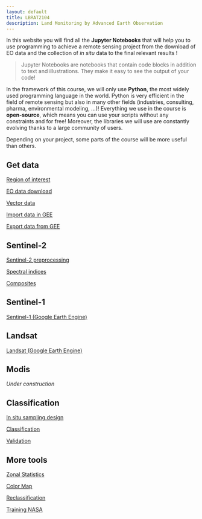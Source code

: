 ```yaml
---
layout: default
title: LBRAT2104
description: Land Monitoring by Advanced Earth Observation
---
```


In this website you will find all the **Jupyter Notebooks** that will help you to use programming to achieve a remote sensing project from the download of EO data and the collection of *in situ* data to the final relevant results !

> Jupyter Notebooks are notebooks that contain code blocks in addition to text and illustrations. They make it easy to see the output of your code!

In the framework of this course, we will only use **Python**, the most widely used programming language in the world.
Python is very efficient in the field of remote sensing but also in many other fields (industries, consulting, pharma, environmental modeling, ...)!
Everything we use in the course is **open-source**, which means you can use your scripts without any constraints and for free! Moreover, the libraries we will use are constantly evolving thanks to a large community of users. 

Depending on your project, some parts of the course will be more useful than others.

## Get data

[Region of interest](https://nicolasdeffense.github.io/eo-toolbox/markdown/region_of_interest.html)

[EO data download](https://nicolasdeffense.github.io/eo-toolbox/markdown/eo_data_download.html)

[Vector data](https://nicolasdeffense.github.io/eo-toolbox/markdown/vector_data.html)

[Import data in GEE](https://nicolasdeffense.github.io/eo-toolbox/markdown/gee_import.html)

[Export data from GEE](https://nicolasdeffense.github.io/eo-toolbox/markdown/gee_export.html)


## Sentinel-2

[Sentinel-2 preprocessing](https://nicolasdeffense.github.io/eo-toolbox/markdown/sentinel_2_prepro.html)

[Spectral indices](https://nicolasdeffense.github.io/eo-toolbox/markdown/spectral_indices.html)

[Composites](https://nicolasdeffense.github.io/eo-toolbox/markdown/composites.html)

## Sentinel-1

[Sentinel-1 (Google Earth Engine)](https://nicolasdeffense.github.io/eo-toolbox/markdown/sentinel_1.html)

## Landsat

[Landsat (Google Earth Engine)](https://nicolasdeffense.github.io/eo-toolbox/markdown/landsat.html)

## Modis

<i class="fas fa-cog fa-spin" style="color: firebrick"></i> *Under construction*


## Classification

[In situ sampling design](https://nicolasdeffense.github.io/eo-toolbox/markdown/sampling_design.html)

[Classification](https://nicolasdeffense.github.io/eo-toolbox/markdown/classification.html)

[Validation](https://nicolasdeffense.github.io/eo-toolbox/markdown/validation.html)

## More tools

[Zonal Statistics](https://nicolasdeffense.github.io/eo-toolbox/markdown/zonal_stats.html)

[Color Map](https://nicolasdeffense.github.io/eo-toolbox/markdown/color_map.html)

[Reclassification](https://nicolasdeffense.github.io/eo-toolbox/markdown/reclassification.html)

[Training NASA](https://nicolasdeffense.github.io/eo-toolbox/markdown/training_nasa.html)
